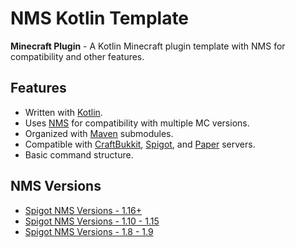 # NMS Kotlin Template

**Minecraft Plugin** - A Kotlin Minecraft plugin template with NMS for compatibility and other features.

## Features

-   Written with [Kotlin](https://kotlinlang.org/).
-   Uses [NMS](https://riptutorial.com/bukkit/topic/9576/nms) for compatibility with multiple MC versions.
-   Organized with [Maven](https://maven.apache.org/) submodules.
-   Compatible with [CraftBukkit](https://getbukkit.org/download/craftbukkit), [Spigot](https://www.spigotmc.org/), and [Paper](https://papermc.io/) servers.
-   Basic command structure.

## NMS Versions

-   [Spigot NMS Versions - 1.16+](https://www.spigotmc.org/wiki/spigot-nms-and-minecraft-versions-1-16/)
-   [Spigot NMS Versions - 1.10 - 1.15](https://www.spigotmc.org/wiki/spigot-nms-and-minecraft-versions-1-10-1-15/)
-   [Spigot NMS Versions - 1.8 - 1.9](https://www.spigotmc.org/wiki/spigot-nms-and-minecraft-versions-legacy/)
